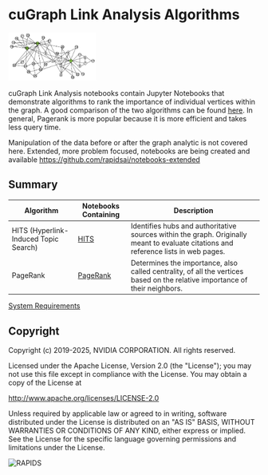 
# cuGraph Link Analysis Algorithms

<img src="../../img/zachary_graph_pagerank.png" width="35%"/>

cuGraph Link Analysis notebooks contain Jupyter Notebooks that demonstrate algorithms to rank the importance of individual vertices within the graph. A good comparison of the two algorithms can be found [here](https://www.ijert.org/research/comparative-analysis-of-pagerank-and-hits-algorithms-IJERTV1IS8530.pdf).
In general, Pagerank is more popular because it is more efficient and takes less query time.

Manipulation of the data before or after the graph analytic is not covered here.   Extended, more problem focused, notebooks are being created and available https://github.com/rapidsai/notebooks-extended

## Summary

|Algorithm          |Notebooks Containing                                                     |Description                                                  |
| --------------- | ------------------------------------------------------------ | ------------------------------------------------------------ |
|HITS (Hyperlink-Induced Topic Search)  | [HITS](HITS.ipynb)   | Identifies hubs and authoritative sources within the graph. Originally meant to evaluate citations and reference lists in web pages. |
|PageRank | [PageRank](Pagerank.ipynb)               |Determines the importance, also called centrality, of all the vertices based on the relative importance of their neighbors.|


[System Requirements](https://docs.rapids.ai/install/#system-req)

## Copyright

Copyright (c) 2019-2025, NVIDIA CORPORATION.  All rights reserved.

Licensed under the Apache License, Version 2.0 (the "License");  you may not use this file except in compliance with the License.  You may obtain a copy of the License at

http://www.apache.org/licenses/LICENSE-2.0

Unless required by applicable law or agreed to in writing, software distributed under the License is distributed on an "AS IS" BASIS, WITHOUT WARRANTIES OR CONDITIONS OF ANY KIND, either express or implied.  See the License for the specific language governing permissions and limitations under the License.

![RAPIDS](../../img/rapids_logo.png)
